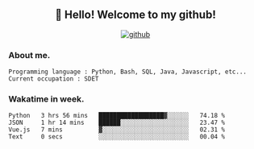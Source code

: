 <h2 align="center">👋 Hello! Welcome to my github! </h2>
<p align="center">
  <a href="https://github.com/usergwen"><img src="https://img.shields.io/badge/GitHub-24292e" alt="github"></a>
</p>

### About me.

```Plain Text
Programming language : Python, Bash, SQL, Java, Javascript, etc...
Current occupation : SDET
```
### Wakatime in week.

<!--START_SECTION:waka-->

```text
Python   3 hrs 56 mins   ██████████████████▓░░░░░░   74.18 %
JSON     1 hr 14 mins    ██████░░░░░░░░░░░░░░░░░░░   23.47 %
Vue.js   7 mins          ▓░░░░░░░░░░░░░░░░░░░░░░░░   02.31 %
Text     0 secs          ░░░░░░░░░░░░░░░░░░░░░░░░░   00.04 %
```

<!--END_SECTION:waka-->
